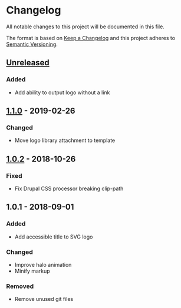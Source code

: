 # Changelog

All notable changes to this project will be documented in this file.

The format is based on [Keep a Changelog](http://keepachangelog.com/en/1.0.0/)
and this project adheres to [Semantic Versioning](http://semver.org/spec/v2.0.0.html).

## [Unreleased]
### Added
- Add ability to output logo without a link

## [1.1.0] - 2019-02-26
### Changed
- Move logo library attachment to template

## [1.0.2] - 2018-10-26
### Fixed
- Fix Drupal CSS processor breaking clip-path

## 1.0.1 - 2018-09-01
### Added
- Add accessible title to SVG logo

### Changed
- Improve halo animation
- Minify markup

### Removed
- Remove unused git files

[Unreleased]: https://bitbucket.org/projectcosmic/cosmic_attribution/branches/compare/HEAD..1.1.0
[1.1.0]: https://bitbucket.org/projectcosmic/cosmic_attribution/branches/compare/1.1.0..1.0.2
[1.0.2]: https://bitbucket.org/projectcosmic/cosmic_attribution/branches/compare/1.0.2..1.0.1